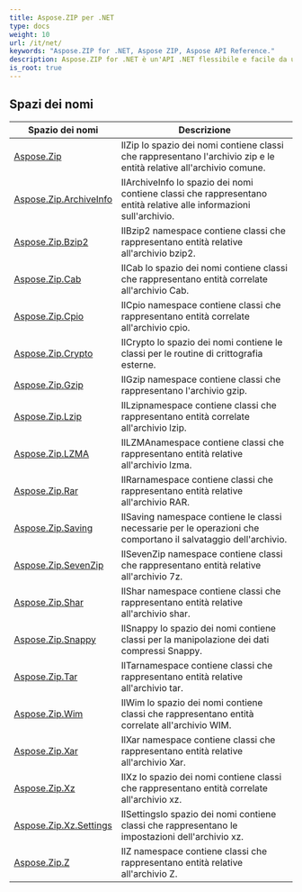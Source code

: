 ```yaml
---
title: Aspose.ZIP per .NET
type: docs
weight: 10
url: /it/net/
keywords: "Aspose.ZIP for .NET, Aspose ZIP, Aspose API Reference."
description: Aspose.ZIP for .NET è un'API .NET flessibile e facile da usare che consente di lavorare con la compressione dei file in un formato ZIP standard.
is_root: true
---
```


## Spazi dei nomi

| Spazio dei nomi | Descrizione |
| --- | --- |
| [Aspose.Zip](./aspose.zip/) | IlZip lo spazio dei nomi contiene classi che rappresentano l'archivio zip e le entità relative all'archivio comune. |
| [Aspose.Zip.ArchiveInfo](./aspose.zip.archiveinfo/) | IlArchiveInfo lo spazio dei nomi contiene classi che rappresentano entità relative alle informazioni sull'archivio. |
| [Aspose.Zip.Bzip2](./aspose.zip.bzip2/) | IlBzip2 namespace contiene classi che rappresentano entità relative all'archivio bzip2. |
| [Aspose.Zip.Cab](./aspose.zip.cab/) | IlCab lo spazio dei nomi contiene classi che rappresentano entità correlate all'archivio Cab. |
| [Aspose.Zip.Cpio](./aspose.zip.cpio/) | IlCpio namespace contiene classi che rappresentano entità correlate all'archivio cpio. |
| [Aspose.Zip.Crypto](./aspose.zip.crypto/) | IlCrypto lo spazio dei nomi contiene le classi per le routine di crittografia esterne. |
| [Aspose.Zip.Gzip](./aspose.zip.gzip/) | IlGzip namespace contiene classi che rappresentano l'archivio gzip. |
| [Aspose.Zip.Lzip](./aspose.zip.lzip/) | IlLzipnamespace contiene classi che rappresentano entità correlate all'archivio lzip. |
| [Aspose.Zip.LZMA](./aspose.zip.lzma/) | IlLZMAnamespace contiene classi che rappresentano entità relative all'archivio lzma. |
| [Aspose.Zip.Rar](./aspose.zip.rar/) | IlRarnamespace contiene classi che rappresentano entità relative all'archivio RAR. |
| [Aspose.Zip.Saving](./aspose.zip.saving/) | IlSaving namespace contiene le classi necessarie per le operazioni che comportano il salvataggio dell'archivio. |
| [Aspose.Zip.SevenZip](./aspose.zip.sevenzip/) | IlSevenZip namespace contiene classi che rappresentano entità relative all'archivio 7z. |
| [Aspose.Zip.Shar](./aspose.zip.shar/) | IlShar namespace contiene classi che rappresentano entità relative all'archivio shar. |
| [Aspose.Zip.Snappy](./aspose.zip.snappy/) | IlSnappy lo spazio dei nomi contiene classi per la manipolazione dei dati compressi Snappy. |
| [Aspose.Zip.Tar](./aspose.zip.tar/) | IlTarnamespace contiene classi che rappresentano entità relative all'archivio tar. |
| [Aspose.Zip.Wim](./aspose.zip.wim/) | IlWim lo spazio dei nomi contiene classi che rappresentano entità correlate all'archivio WIM. |
| [Aspose.Zip.Xar](./aspose.zip.xar/) | IlXar namespace contiene classi che rappresentano entità relative all'archivio Xar. |
| [Aspose.Zip.Xz](./aspose.zip.xz/) | IlXz lo spazio dei nomi contiene classi che rappresentano entità correlate all'archivio xz. |
| [Aspose.Zip.Xz.Settings](./aspose.zip.xz.settings/) | IlSettingslo spazio dei nomi contiene classi che rappresentano le impostazioni dell'archivio xz. |
| [Aspose.Zip.Z](./aspose.zip.z/) | IlZ namespace contiene classi che rappresentano entità relative all'archivio Z. |


